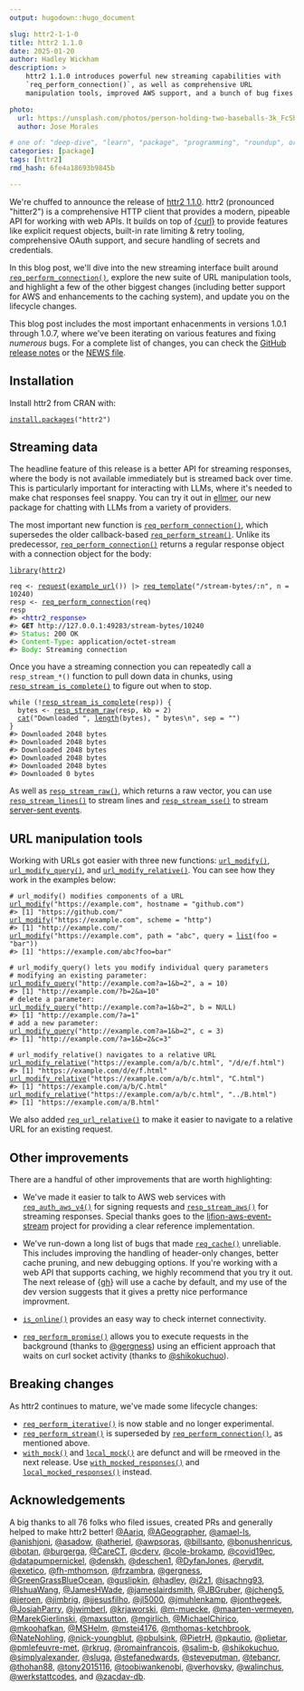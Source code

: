 ```yaml
---
output: hugodown::hugo_document

slug: httr2-1-1-0
title: httr2 1.1.0
date: 2025-01-20
author: Hadley Wickham
description: >
    httr2 1.1.0 introduces powerful new streaming capabilities with
    `req_perform_connection()`, as well as comprehensive URL
    manipulation tools, improved AWS support, and a bunch of bug fixes.

photo:
  url: https://unsplash.com/photos/person-holding-two-baseballs-3k_FcShH0jY
  author: Jose Morales

# one of: "deep-dive", "learn", "package", "programming", "roundup", or "other"
categories: [package]
tags: [httr2]
rmd_hash: 6fe4a18693b9845b

---
```


<!--
TODO:
* [x] Look over / edit the post's title in the yaml
* [x] Edit (or delete) the description; note this appears in the Twitter card
* [x] Pick category and tags (see existing with [`hugodown::tidy_show_meta()`](https://rdrr.io/pkg/hugodown/man/use_tidy_post.html))
* [x] Find photo & update yaml metadata
* [x] Create `thumbnail-sq.jpg`; height and width should be equal
* [x] Create `thumbnail-wd.jpg`; width should be >5x height
* [x] [`hugodown::use_tidy_thumbnails()`](https://rdrr.io/pkg/hugodown/man/use_tidy_post.html)
* [x] Add intro sentence, e.g. the standard tagline for the package
* [x] [`usethis::use_tidy_thanks()`](https://usethis.r-lib.org/reference/use_tidy_thanks.html)
-->

We're chuffed to announce the release of [httr2 1.1.0](https://httr2.r-lib.org). httr2 (pronounced "hitter2") is a comprehensive HTTP client that provides a modern, pipeable API for working with web APIs. It builds on top of [{curl}](https://jeroen.r-universe.dev/curl) to provide features like explicit request objects, built-in rate limiting & retry tooling, comprehensive OAuth support, and secure handling of secrets and credentials.

In this blog post, we'll dive into the new streaming interface built around [`req_perform_connection()`](https://httr2.r-lib.org/reference/req_perform_connection.html), explore the new suite of URL manipulation tools, and highlight a few of the other biggest changes (including better support for AWS and enhancements to the caching system), and update you on the lifecycle changes.

This blog post includes the most important enhacenments in versions 1.0.1 through 1.0.7, where we've been iterating on various features and fixing *numerous* bugs. For a complete list of changes, you can check the [GitHub release notes](https://github.com/r-lib/httr2/releases) or the [NEWS file](https://httr2.r-lib.org/news/index.html).

## Installation

Install httr2 from CRAN with:

<div class="highlight">

<pre class='chroma'><code class='language-r' data-lang='r'><span><span class='nf'><a href='https://rdrr.io/r/utils/install.packages.html'>install.packages</a></span><span class='o'>(</span><span class='s'>"httr2"</span><span class='o'>)</span></span></code></pre>

</div>

## Streaming data

The headline feature of this release is a better API for streaming responses, where the body is not available immediately but is streamed back over time. This is particularly important for interacting with LLMs, where it's needed to make chat responses feel snappy. You can try it out in [ellmer](https://ellmer.tidyverse.org), our new package for chatting with LLMs from a variety of providers.

The most important new function is [`req_perform_connection()`](https://httr2.r-lib.org/reference/req_perform_connection.html), which supersedes the older callback-based [`req_perform_stream()`](https://httr2.r-lib.org/reference/req_perform_stream.html). Unlike its predecessor, [`req_perform_connection()`](https://httr2.r-lib.org/reference/req_perform_connection.html) returns a regular response object with a connection object for the body:

<div class="highlight">

<pre class='chroma'><code class='language-r' data-lang='r'><span><span class='kr'><a href='https://rdrr.io/r/base/library.html'>library</a></span><span class='o'>(</span><span class='nv'><a href='https://httr2.r-lib.org'>httr2</a></span><span class='o'>)</span></span>
<span></span>
<span><span class='nv'>req</span> <span class='o'>&lt;-</span> <span class='nf'><a href='https://httr2.r-lib.org/reference/request.html'>request</a></span><span class='o'>(</span><span class='nf'><a href='https://httr2.r-lib.org/reference/example_url.html'>example_url</a></span><span class='o'>(</span><span class='o'>)</span><span class='o'>)</span> <span class='o'>|&gt;</span> <span class='nf'><a href='https://httr2.r-lib.org/reference/req_template.html'>req_template</a></span><span class='o'>(</span><span class='s'>"/stream-bytes/:n"</span>, n <span class='o'>=</span> <span class='m'>10240</span><span class='o'>)</span></span>
<span><span class='nv'>resp</span> <span class='o'>&lt;-</span> <span class='nf'><a href='https://httr2.r-lib.org/reference/req_perform_connection.html'>req_perform_connection</a></span><span class='o'>(</span><span class='nv'>req</span><span class='o'>)</span></span>
<span><span class='nv'>resp</span></span>
<span><span class='c'>#&gt; <span style='color: #0000BB;'>&lt;httr2_response&gt;</span></span></span>
<span></span><span><span class='c'>#&gt; <span style='font-weight: bold;'>GET</span> http://127.0.0.1:49283/stream-bytes/10240</span></span>
<span></span><span><span class='c'>#&gt; <span style='color: #00BB00;'>Status</span>: 200 OK</span></span>
<span></span><span><span class='c'>#&gt; <span style='color: #00BB00;'>Content-Type</span>: application/octet-stream</span></span>
<span></span><span><span class='c'>#&gt; <span style='color: #00BB00;'>Body</span>: Streaming connection</span></span>
<span></span></code></pre>

</div>

Once you have a streaming connection you can repeatedly call a `resp_stream_*()` function to pull down data in chunks, using [`resp_stream_is_complete()`](https://httr2.r-lib.org/reference/resp_stream_raw.html) to figure out when to stop.

<div class="highlight">

<pre class='chroma'><code class='language-r' data-lang='r'><span><span class='kr'>while</span> <span class='o'>(</span><span class='o'>!</span><span class='nf'><a href='https://httr2.r-lib.org/reference/resp_stream_raw.html'>resp_stream_is_complete</a></span><span class='o'>(</span><span class='nv'>resp</span><span class='o'>)</span><span class='o'>)</span> <span class='o'>&#123;</span></span>
<span>  <span class='nv'>bytes</span> <span class='o'>&lt;-</span> <span class='nf'><a href='https://httr2.r-lib.org/reference/resp_stream_raw.html'>resp_stream_raw</a></span><span class='o'>(</span><span class='nv'>resp</span>, kb <span class='o'>=</span> <span class='m'>2</span><span class='o'>)</span></span>
<span>  <span class='nf'><a href='https://rdrr.io/r/base/cat.html'>cat</a></span><span class='o'>(</span><span class='s'>"Downloaded "</span>, <span class='nf'><a href='https://rdrr.io/r/base/length.html'>length</a></span><span class='o'>(</span><span class='nv'>bytes</span><span class='o'>)</span>, <span class='s'>" bytes\n"</span>, sep <span class='o'>=</span> <span class='s'>""</span><span class='o'>)</span></span>
<span><span class='o'>&#125;</span></span>
<span><span class='c'>#&gt; Downloaded 2048 bytes</span></span>
<span><span class='c'>#&gt; Downloaded 2048 bytes</span></span>
<span><span class='c'>#&gt; Downloaded 2048 bytes</span></span>
<span><span class='c'>#&gt; Downloaded 2048 bytes</span></span>
<span><span class='c'>#&gt; Downloaded 2048 bytes</span></span>
<span><span class='c'>#&gt; Downloaded 0 bytes</span></span>
<span></span></code></pre>

</div>

As well as [`resp_stream_raw()`](https://httr2.r-lib.org/reference/resp_stream_raw.html), which returns a raw vector, you can use [`resp_stream_lines()`](https://httr2.r-lib.org/reference/resp_stream_raw.html) to stream lines and [`resp_stream_sse()`](https://httr2.r-lib.org/reference/resp_stream_raw.html) to stream [server-sent events](https://developer.mozilla.org/en-US/docs/Web/API/Server-sent_events/Using_server-sent_events).

## URL manipulation tools

Working with URLs got easier with three new functions: [`url_modify()`](https://httr2.r-lib.org/reference/url_modify.html), [`url_modify_query()`](https://httr2.r-lib.org/reference/url_modify.html), and [`url_modify_relative()`](https://httr2.r-lib.org/reference/url_modify.html). You can see how they work in the examples below:

<div class="highlight">

<pre class='chroma'><code class='language-r' data-lang='r'><span><span class='c'># url_modify() modifies components of a URL</span></span>
<span><span class='nf'><a href='https://httr2.r-lib.org/reference/url_modify.html'>url_modify</a></span><span class='o'>(</span><span class='s'>"https://example.com"</span>, hostname <span class='o'>=</span> <span class='s'>"github.com"</span><span class='o'>)</span></span>
<span><span class='c'>#&gt; [1] "https://github.com/"</span></span>
<span></span><span><span class='nf'><a href='https://httr2.r-lib.org/reference/url_modify.html'>url_modify</a></span><span class='o'>(</span><span class='s'>"https://example.com"</span>, scheme <span class='o'>=</span> <span class='s'>"http"</span><span class='o'>)</span></span>
<span><span class='c'>#&gt; [1] "http://example.com/"</span></span>
<span></span><span><span class='nf'><a href='https://httr2.r-lib.org/reference/url_modify.html'>url_modify</a></span><span class='o'>(</span><span class='s'>"https://example.com"</span>, path <span class='o'>=</span> <span class='s'>"abc"</span>, query <span class='o'>=</span> <span class='nf'><a href='https://rdrr.io/r/base/list.html'>list</a></span><span class='o'>(</span>foo <span class='o'>=</span> <span class='s'>"bar"</span><span class='o'>)</span><span class='o'>)</span></span>
<span><span class='c'>#&gt; [1] "https://example.com/abc?foo=bar"</span></span>
<span></span><span></span>
<span><span class='c'># url_modify_query() lets you modify individual query parameters</span></span>
<span><span class='c'># modifying an existing parameter:</span></span>
<span><span class='nf'><a href='https://httr2.r-lib.org/reference/url_modify.html'>url_modify_query</a></span><span class='o'>(</span><span class='s'>"http://example.com?a=1&amp;b=2"</span>, a <span class='o'>=</span> <span class='m'>10</span><span class='o'>)</span></span>
<span><span class='c'>#&gt; [1] "http://example.com/?b=2&amp;a=10"</span></span>
<span></span><span><span class='c'># delete a parameter:</span></span>
<span><span class='nf'><a href='https://httr2.r-lib.org/reference/url_modify.html'>url_modify_query</a></span><span class='o'>(</span><span class='s'>"http://example.com?a=1&amp;b=2"</span>, b <span class='o'>=</span> <span class='kc'>NULL</span><span class='o'>)</span></span>
<span><span class='c'>#&gt; [1] "http://example.com/?a=1"</span></span>
<span></span><span><span class='c'># add a new parameter:</span></span>
<span><span class='nf'><a href='https://httr2.r-lib.org/reference/url_modify.html'>url_modify_query</a></span><span class='o'>(</span><span class='s'>"http://example.com?a=1&amp;b=2"</span>, c <span class='o'>=</span> <span class='m'>3</span><span class='o'>)</span></span>
<span><span class='c'>#&gt; [1] "http://example.com/?a=1&amp;b=2&amp;c=3"</span></span>
<span></span><span></span>
<span><span class='c'># url_modify_relative() navigates to a relative URL</span></span>
<span><span class='nf'><a href='https://httr2.r-lib.org/reference/url_modify.html'>url_modify_relative</a></span><span class='o'>(</span><span class='s'>"https://example.com/a/b/c.html"</span>, <span class='s'>"/d/e/f.html"</span><span class='o'>)</span></span>
<span><span class='c'>#&gt; [1] "https://example.com/d/e/f.html"</span></span>
<span></span><span><span class='nf'><a href='https://httr2.r-lib.org/reference/url_modify.html'>url_modify_relative</a></span><span class='o'>(</span><span class='s'>"https://example.com/a/b/c.html"</span>, <span class='s'>"C.html"</span><span class='o'>)</span></span>
<span><span class='c'>#&gt; [1] "https://example.com/a/b/C.html"</span></span>
<span></span><span><span class='nf'><a href='https://httr2.r-lib.org/reference/url_modify.html'>url_modify_relative</a></span><span class='o'>(</span><span class='s'>"https://example.com/a/b/c.html"</span>, <span class='s'>"../B.html"</span><span class='o'>)</span></span>
<span><span class='c'>#&gt; [1] "https://example.com/a/B.html"</span></span>
<span></span></code></pre>

</div>

We also added [`req_url_relative()`](https://httr2.r-lib.org/reference/req_url.html) to make it easier to navigate to a relative URL for an existing request.

## Other improvements

There are a handful of other improvements that are worth highlighting:

-   We've made it easier to talk to AWS web services with [`req_auth_aws_v4()`](https://httr2.r-lib.org/reference/req_auth_aws_v4.html) for signing requests and [`resp_stream_aws()`](https://httr2.r-lib.org/reference/resp_stream_raw.html) for streaming responses. Special thanks goes to the [lifion-aws-event-stream](https://github.com/lifion/lifion-aws-event-stream/) project for providing a clear reference implementation.

-   We've run-down a long list of bugs that made [`req_cache()`](https://httr2.r-lib.org/reference/req_cache.html) unreliable. This includes improving the handling of header-only changes, better cache pruning, and new debugging options. If you're working with a web API that supports caching, we highly recommend that you try it out. The next release of {[gh](https://github.com/r-lib/gh)} will use a cache by default, and my use of the dev version suggests that it gives a pretty nice performance improvment.

-   [`is_online()`](https://httr2.r-lib.org/reference/is_online.html) provides an easy way to check internet connectivity.

-   [`req_perform_promise()`](https://httr2.r-lib.org/reference/req_perform_promise.html) allows you to execute requests in the background (thanks to [@gergness](https://github.com/gergness)) using an efficient approach that waits on curl socket activity (thanks to [@shikokuchuo](https://github.com/shikokuchuo)).

## Breaking changes

As httr2 continues to mature, we've made some lifecycle changes:

-   [`req_perform_iterative()`](https://httr2.r-lib.org/reference/req_perform_iterative.html) is now stable and no longer experimental.
-   [`req_perform_stream()`](https://httr2.r-lib.org/reference/req_perform_stream.html) is superseded by [`req_perform_connection()`](https://httr2.r-lib.org/reference/req_perform_connection.html), as mentioned above.
-   [`with_mock()`](https://httr2.r-lib.org/reference/with_mocked_responses.html) and [`local_mock()`](https://httr2.r-lib.org/reference/with_mocked_responses.html) are defunct and will be rmeoved in the next release. Use [`with_mocked_responses()`](https://httr2.r-lib.org/reference/with_mocked_responses.html) and [`local_mocked_responses()`](https://httr2.r-lib.org/reference/with_mocked_responses.html) instead.

## Acknowledgements

A big thanks to all 76 folks who filed issues, created PRs and generally helped to make httr2 better! [@Aariq](https://github.com/Aariq), [@AGeographer](https://github.com/AGeographer), [@amael-ls](https://github.com/amael-ls), [@anishjoni](https://github.com/anishjoni), [@asadow](https://github.com/asadow), [@atheriel](https://github.com/atheriel), [@awpsoras](https://github.com/awpsoras), [@billsanto](https://github.com/billsanto), [@bonushenricus](https://github.com/bonushenricus), [@botan](https://github.com/botan), [@burgerga](https://github.com/burgerga), [@CareCT](https://github.com/CareCT), [@cderv](https://github.com/cderv), [@cole-brokamp](https://github.com/cole-brokamp), [@covid19ec](https://github.com/covid19ec), [@datapumpernickel](https://github.com/datapumpernickel), [@denskh](https://github.com/denskh), [@deschen1](https://github.com/deschen1), [@DyfanJones](https://github.com/DyfanJones), [@erydit](https://github.com/erydit), [@exetico](https://github.com/exetico), [@fh-mthomson](https://github.com/fh-mthomson), [@frzambra](https://github.com/frzambra), [@gergness](https://github.com/gergness), [@GreenGrassBlueOcean](https://github.com/GreenGrassBlueOcean), [@guslipkin](https://github.com/guslipkin), [@hadley](https://github.com/hadley), [@i2z1](https://github.com/i2z1), [@isachng93](https://github.com/isachng93), [@IshuaWang](https://github.com/IshuaWang), [@JamesHWade](https://github.com/JamesHWade), [@jameslairdsmith](https://github.com/jameslairdsmith), [@JBGruber](https://github.com/JBGruber), [@jcheng5](https://github.com/jcheng5), [@jeroen](https://github.com/jeroen), [@jimbrig](https://github.com/jimbrig), [@jjesusfilho](https://github.com/jjesusfilho), [@jl5000](https://github.com/jl5000), [@jmuhlenkamp](https://github.com/jmuhlenkamp), [@jonthegeek](https://github.com/jonthegeek), [@JosiahParry](https://github.com/JosiahParry), [@jwimberl](https://github.com/jwimberl), [@krjaworski](https://github.com/krjaworski), [@m-muecke](https://github.com/m-muecke), [@maarten-vermeyen](https://github.com/maarten-vermeyen), [@MarekGierlinski](https://github.com/MarekGierlinski), [@maxsutton](https://github.com/maxsutton), [@mgirlich](https://github.com/mgirlich), [@MichaelChirico](https://github.com/MichaelChirico), [@mkoohafkan](https://github.com/mkoohafkan), [@MSHelm](https://github.com/MSHelm), [@mstei4176](https://github.com/mstei4176), [@mthomas-ketchbrook](https://github.com/mthomas-ketchbrook), [@NateNohling](https://github.com/NateNohling), [@nick-youngblut](https://github.com/nick-youngblut), [@pbulsink](https://github.com/pbulsink), [@PietrH](https://github.com/PietrH), [@pkautio](https://github.com/pkautio), [@plietar](https://github.com/plietar), [@pmlefeuvre-met](https://github.com/pmlefeuvre-met), [@rkrug](https://github.com/rkrug), [@romainfrancois](https://github.com/romainfrancois), [@salim-b](https://github.com/salim-b), [@shikokuchuo](https://github.com/shikokuchuo), [@simplyalexander](https://github.com/simplyalexander), [@sluga](https://github.com/sluga), [@stefanedwards](https://github.com/stefanedwards), [@steveputman](https://github.com/steveputman), [@tebancr](https://github.com/tebancr), [@thohan88](https://github.com/thohan88), [@tony2015116](https://github.com/tony2015116), [@toobiwankenobi](https://github.com/toobiwankenobi), [@verhovsky](https://github.com/verhovsky), [@walinchus](https://github.com/walinchus), [@werkstattcodes](https://github.com/werkstattcodes), and [@zacdav-db](https://github.com/zacdav-db).

